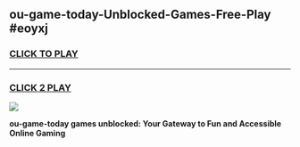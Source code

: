
## ou-game-today-Unblocked-Games-Free-Play #eoyxj
<h3>
<a href="https://us.freeplayer.one?title=ou-game-today&ref=9M">CLICK TO PLAY</a></h3>
<hr>

<h3>
<a href="https://us.freeplayer.one?title=ou-game-today&ref=9M">CLICK 2 PLAY</a>
  
</h3>

<a href="https://us.freeplayer.one?title=ou-game-today&ref=9M"><img src="https://clearcache.store/games.png"></a>


**ou-game-today games unblocked: Your Gateway to Fun and Accessible Online Gaming**
